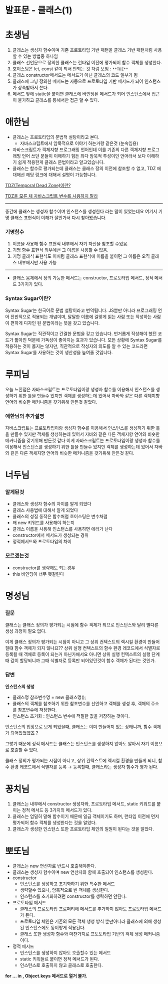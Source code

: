 # 발표문 - 클래스(1)

# 초생님

1. 클래스는 생성자 함수이며 기존 프로토타입 기반 패턴을 클래스 기반 패턴처럼 사용할 수 있는 방법중 하나임
2. 클래스 선언문으로 정의한 클래스는 런타임 이전에 평가되어 함수 객체를 생성한다.
3. 호이스팅은 let, const 같이 되서 안되는 것 처럼 보임 : `**TDZ**`
4. 클래스 constructor메서드는 메서드가 아닌 클래스의 코드 일부가 됨
5. 클래스에 그냥 정의한 메서드는 자동으로 프로토타입 기반 메서드가 되어 인스턴스가 상속받아서 쓴다.
6. 메서드 앞에 static을 붙이면 클래스에 바인딩된 메서드가 되어 인스턴스에서 접근이 불가하고 클래스를 통해서만 접근 할 수 있다.

# 애한님

- 클래스는 프로토타입의 문법적 설탕이라고 본다.
    - 자바스크립트에서 암묵적으로 이야기 하는거랑 같은것 (눈속임용)
- 자바스크립트가 객체지향 프로그래밍 언어인데 이를 기존의 다른 객체지향 프로그래밍 언어 쓰던 분들이 이해하기 힘든 죄다 암묵적 투성이인 언어라서 보다 이해하기 쉽게 적용한게 클래스 문법이라고 알고있습니다.
- 클래스는 함수로 평가되는데 클래스는 클래스 정의 이전에 참조할 수 없고, TDZ 에 대해선 해당 링크에 대해서 설명이 가능합니다.

[TDZ(Temporal Dead Zone)이란?](https://noogoonaa.tistory.com/78)

[TDZ을 모른 채 자바스크립트 변수를 사용하지 말라](https://ui.toast.com/weekly-pick/ko_20191014)

---

중간에 클래스는 생성자 함수이며 인스턴스를 생성한다 라는 말이 있었는데요 여기서 기명 클래스 표현식이 이해가 잘안가서 다시 찾아봤습니다.

### 기명함수

1. 이름을 사용해 함수 표현식 내부에서 자기 자신을 참조할 수있음. 
2. 기명 함수 표현식 외부에선 그 이름을 사용할 수 없음.
3. 기명 클래식 표현식도 이처럼 클래스 표현식에 이름을 붙이면 그 이름은 오직 클래스 내부에서만 사용 가능

---

- 클래스 몸체에서 정의 가능한 메서드는 constructor, 프로토타입 메서드, 정적 메서드 3가지가 있다.

### Syntax Sugar이란?

Syntax Sugar는 한국어로 문법 설탕이라고 번역됩니다. JS뿐만 아니라 프로그래밍 언어 전반적으로 적용되는 개념이며, 달달한 이름에 걸맞게 읽는 사람 또는 작성하는 사람이 편하게 디자인 된 문법이라는 뜻을 갖고 있습니다.

Syntax Sugar는 직관적이고 간결한 문법을 갖고 있습니다. 번거롭게 작성해야 했던 코드가 짧아진 덕분에 가독성이 좋아지는 효과가 있습니다. 모든 상황에 Syntax Sugar를 적용하는 것이 옳지는 않지만, 직관적으로 작성자의 의도를 알 수 있는 코드라면 Syntax Sugar를 사용하는 것이 생산성을 높여줄 것입니다.

# 루피님

오늘 느낀점은 자바스크립트는 프로토타입이랑 생성자 함수를 이용해서 인스턴스를 생성하기 위한 틀을 만들수 있지만 객체를 생성하는데 있어서 자바와 같은 다른 객체지향 언어와 비슷한 메커니즘을 갖기위해 만든것 같았다.

### 애한님의 추가설명

자바스크립트는 프로토타입이랑 생성자 함수를 이용해서 인스턴스를 생성하기 위한 틀을 만들수 있지만 객체를 생성하는데 있어서 자바와 같은 다른 객체지향 언어와 비슷한 메커니즘을 갖기위해 만든것 같다 이게 자바스크립트는 프로토타입이랑 생성자 함수를 이용해서 인스턴스를 생성하기 위한 틀을 만들수 있지만 객체를 생성하는데 있어서 자바와 같은 다른 객체지향 언어와 비슷한 메커니즘을 갖기위해 만든것 같다.

# 너두님

### 알게된것

- 클래스와 생성자 함수의 차이를 알게 되었다
- 클래스 사용법에 대해서 알게 되었다
- 클래스의 성질 동작은 함수처럼 호이스팅은 변수처럼
- 왜 new 키워드를 사용해야 하는지
- 클래스 이름을 사용해 인스턴스를 사용하면 에러가 난다
- constructor에서 메서드가 생성되는 경위
- 정적메서드와 프로토타입의 차이

### 모르겠는것

- constructor를 생략해도 되는경우
- this 바인딩이 너무 헷갈린다

# 명성님

### 질문

클래스는 클래스 정의가 평가되는 시점에 함수 객체가 되므로 인스턴스와 달리 별다른 생성 과정이 필요 없다.

이게 클래스 정의가 평가되는 시점이 아니고 그 상위 컨텍스트의 렉시컬 환경이 만들어질떄 함수 객체가 되지 않나요??
상위 실행 컨텍스트의 함수 환경 레코드에서 식별자로 등록될 때 객체로 등록이 되는거 아닌가해서요
아니면 상위 실행 컨텍스트의 실행 단계때 값이 할당되니까 그때 식별자로 등록만 되어있던것이 함수 객체가 된다는 것인가.

### 답변

**인스턴스의 생성**

- 클래스명 참조변수명 = new 클래스명();
- 클래스의 객체를 참조하기 위한 참조변수를 선언하고 객체를 생성 후, 객체의 주소를 참조변수에 저장한다.
- 인스턴스 초기화 : 인스턴스 변수에 적절한 값을 저장하는 것이다.

인스턴스의 입장으로 보게 되었을때, 클래스는 이미 만들어져 있는 상태니까, 함수 객체가 되어있었겠죠 ? 

그렇기 때문에 정적 메서드는 클래스는 인스턴스를 생성하지 않아도 알아서 자기 이름으로 호출할 수 있다.

클래스 정의가 평가되는 시점이 아니고, 상위 컨텍스트에 렉시컬 환경을 만들게 되니, 함수 환경 레코드에서 식별자를 등록 → 등록할때, 클래스라는 생성자 함수가 평가 된다.

# 꽁치님

1. 클래스는 내부에서 constructor 생성자와, 프로토타입 메서드, static 키워드를 붙이는 정적 메서드 등 3가지의 메서드가 있다.
2. 클래스는 엄밀히 말해 함수이기 때문에 일급 객체이기도 하며, 런타임 이전에 먼저 평가되어 함수 객체를 생성한다는 것을 알았다.
3. 클래스가 생성한 인스턴스 또한 프로토타입 체인의 일원이 된다는 것을 알았다.

# 뽀또님

- 클래스는 new 연산자로 반드시 호출해야한다.
- 클래스는 생성자 함수이며 new 연산자와 함께 호출되어 인스턴스를 생성한다.
- constructor
    - 인스턴스를 생성하고 초기화하기 위한 특수한 메서드
    - 생략할수 있으나, 암묵적으로 빈 객체를 생성한다.
    - 인스턴스를 초기화하려면 constructor를 생략하면 안된다.
- 프로토타입 메서드
    - 클래스의 프로토타입 프로퍼티에 메서드를 추가하지 않아도 프로토타입 메서드가 된다.
    - 프로토타입 체인은 기존의 모든 객체 생성 방식 뿐만아니라 클래스에 의해 생성된 인스턴스에도 동이랗게 적용된다.
    - 클래스 또한 생성자 함수와 마찬가지로 프토토타입 기반의 객체 생성 메커니즘이다.
- 정적 메서드
    - 인스턴스를 생성하지 않아도 호출할수 있는 메서드
    - static 키워들르 붙이면 정적 메서드가 된다.
    - 인스턴스로 호출하지 않고 클래스로 호출한다.
    

**for ... in , Object.keys 메서드로 열거 불가.**
